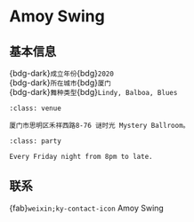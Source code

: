 # Amoy Swing

## 基本信息

{bdg-dark}`成立年份`{bdg}`2020`  
{bdg-dark}`所在城市`{bdg}`厦门`  
{bdg-dark}`舞种类型`{bdg}`Lindy, Balboa, Blues`  

```{admonition} 场地
:class: venue

厦门市思明区禾祥西路8-76 谜时光 Mystery Ballroom。
```

```{admonition} 舞会信息
:class: party

Every Friday night from 8pm to late.
```

## 联系

{fab}`weixin;ky-contact-icon` Amoy Swing  
